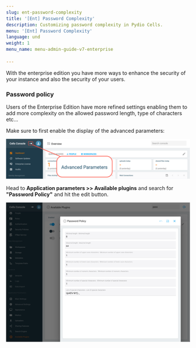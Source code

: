 ```yaml
---
slug: ent-password-complexity
title: '[Ent] Password Complexity'
description: Customizing password complexity in Pydio Cells.
menu: '[Ent] Password Complexity'
language: und
weight: 1
menu_name: menu-admin-guide-v7-enterprise

---
```

With the enterprise edition you have more ways to enhance the security of your instance and also the security of your users.


### Password policy

Users of the Enterprise Edition have more refined settings enabling them to add more complexity on the allowed password length, type of characters etc...


Make sure to first enable the display of the advanced parameters:

![](../../images/enable_advanced_parameters.png)

Head to **Application parameters >> Available plugins** and search for **"Password Policy"** and hit the edit button.

![](../../images/5_securing_your_data/enterprise_password_plugin.png)